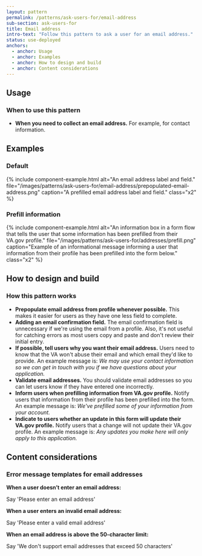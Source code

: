 ```yaml
---
layout: pattern
permalink: /patterns/ask-users-for/email-address
sub-section: ask-users-for
title: Email address
intro-text: "Follow this pattern to ask a user for an email address."
status: use-deployed
anchors:
  - anchor: Usage
  - anchor: Examples
  - anchor: How to design and build
  - anchor: Content considerations
---
```


## Usage

### When to use this pattern

* **When you need to collect an email address.** For example, for contact information.
 
## Examples
### Default
{% include component-example.html alt="An email address label and field." file="/images/patterns/ask-users-for/email-address/prepopulated-email-address.png" caption="A prefilled email address label and field." class="x2" %}

### Prefill information

{% include component-example.html alt="An information box in a form flow that tells the user that some information has been prefilled from their VA.gov profile." file="/images/patterns/ask-users-for/addresses/prefill.png" caption="Example of an informational message informing a user that information from their profile has been prefilled into the form below." class="x2" %}

## How to design and build 

### How this pattern works

- **Prepopulate email address from profile whenever possible.** This makes it easier for users as they have one less field to complete.
- **Adding an email confirmation field.** The email confirmation field is unnecessary if we're using the email from a profile. Also, it's not useful for catching errors as most users copy and paste and don't review their initial entry.
- **If possible, tell users why you want their email address.** Users need to know that the VA won't abuse their email and which email they'd like to provide. An example message is: *We may use your contact information so we can get in touch with you if we have questions about your application.*
- **Validate email addresses.** You should validate email addresses so you can let users know if they have entered one incorrectly.
- **Inform users when prefilling information from VA.gov profile.** Notify users that information from their profile has been prefilled into the form. An example message is: *We've prefilled some of your information from your account.*
- **Indicate to users whether an update in this form will update their VA.gov profile.** Notify users that a change will not update their VA.gov profile. An example message is: *Any updates you make here will only apply to this application.*

## Content considerations

### Error message templates for email addresses

**When a user doesn’t enter an email address:** 

Say  'Please enter an email address'

**When a user enters an invalid email address:** 

Say  'Please enter a valid email address'

**When an email address is above the 50-character limit:**

Say 'We don't support email addresses that exceed 50 characters'
